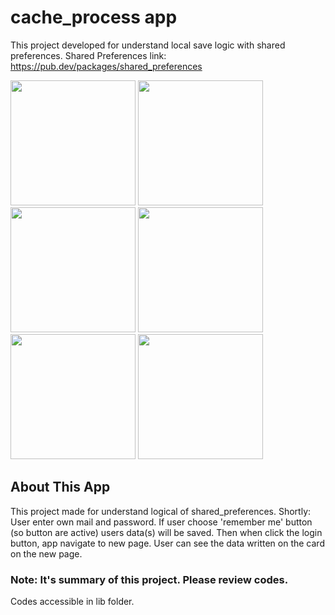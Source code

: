 # cache_process app
This project developed for understand local save logic with shared preferences.
Shared Preferences link: https://pub.dev/packages/shared_preferences


<img src = "https://github.com/keremsaltik/Cache_Process/assets/141556976/d001fcf6-fc82-41ff-8340-b5d24404844d" width = "200"> 
<img src = "https://github.com/keremsaltik/Cache_Process/assets/141556976/624df306-1417-41ca-8fd6-0789f18d4cc5" width = "200">  

<img src = "https://github.com/keremsaltik/Cache_Process/assets/141556976/5cc55ccf-ec81-4d78-89e9-6dd892502a8b" width = "200">


<img src = "https://github.com/keremsaltik/Cache_Process/assets/141556976/164eea9f-4cda-471e-938b-579c741198b8" width = "200">
<img src = "https://github.com/keremsaltik/Cache_Process/assets/141556976/71ad61c8-d9d1-4b96-8784-77e3ca8d188b" width = "200">    
<img src = "https://github.com/keremsaltik/Cache_Process/assets/141556976/2bd001c0-b33e-4eb0-b362-f0be0307444a" width = "200"> 

## About This App

This project made for understand logical of shared_preferences.
Shortly:
  User enter own mail and password. If user choose 'remember me' button (so button are active) users data(s) will be saved.
  Then when click the login button, app navigate to new page. User can see the data written on the card on the new page.

### Note: It's summary of this project. Please review codes.
  Codes accessible in lib folder. 
